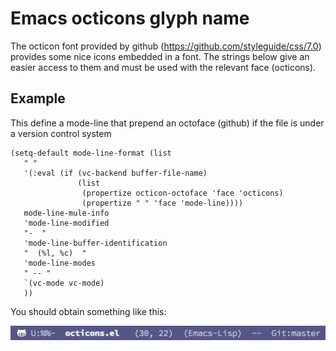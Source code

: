# Emacs octicons glyph name

The octicon font provided by github (https://github.com/styleguide/css/7.0)
provides some nice icons embedded in a font. The strings below give an
easier access to them and must be used with the relevant face (octicons).

## Example

This define a mode-line that prepend an octoface (github) if the file is
under a version control system

```
(setq-default mode-line-format (list
   " "
   '(:eval (if (vc-backend buffer-file-name)
               (list
                (propertize octicon-octoface 'face 'octicons)
                (propertize " " 'face 'mode-line))))
   mode-line-mule-info
   'mode-line-modified
   "-  "
   'mode-line-buffer-identification
   "  (%l, %c)  "
   'mode-line-modes
   " -- "
   `(vc-mode vc-mode)
   ))
```

You should obtain something like this:

![octicons modeline screenshot](octicons-modeline.png)
